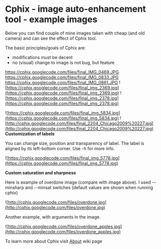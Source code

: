 # Cphix - image auto-enhancement tool - example images #

Below you can find couple of mine images taken with cheap (and old camera) and can see the effect of Cphix tool.

The basic principles/goals of Cphix are:

  * modifications must be decent
  * no (visual) change to image is not bug, but feature


https://cphix.googlecode.com/files/final_IMG_0469.JPG
https://cphix.googlecode.com/files/final_IMG_0833.JPG
https://cphix.googlecode.com/files/final_IMG_0861.JPG
![https://cphix.googlecode.com/files/final_img_2369.jpg](https://cphix.googlecode.com/files/final_img_2369.jpg)
![https://cphix.googlecode.com/files/final_img_2378.jpg](https://cphix.googlecode.com/files/final_img_2378.jpg)

![https://cphix.googlecode.com/files/final_img_5834.jpg](https://cphix.googlecode.com/files/final_img_5834.jpg)
![http://cphix.googlecode.com/files/final_2204_Chicago2009%20227.jpg](http://cphix.googlecode.com/files/final_2204_Chicago2009%20227.jpg)
**Customization of labels**

You can change size, position and transparency of label. The label is aligned by its left-bottom corner. Use -h for more info.

![https://cphix.googlecode.com/files/final_img_5778.jpg](https://cphix.googlecode.com/files/final_img_5778.jpg)

**Custom saturation and sharpness**

Here is example of overdone image (compare with image above). I used --minsharp and --minsat switches (default values are shown when running cphix)

![http://cphix.googlecode.com/files/overdone.jpg](http://cphix.googlecode.com/files/overdone.jpg)

Another example, with arguments in the image.

![http://cphix.googlecode.com/files/overdone_apples.jpg](http://cphix.googlecode.com/files/overdone_apples.jpg)

To learn more about Cphix visit [About](About.md) wiki page